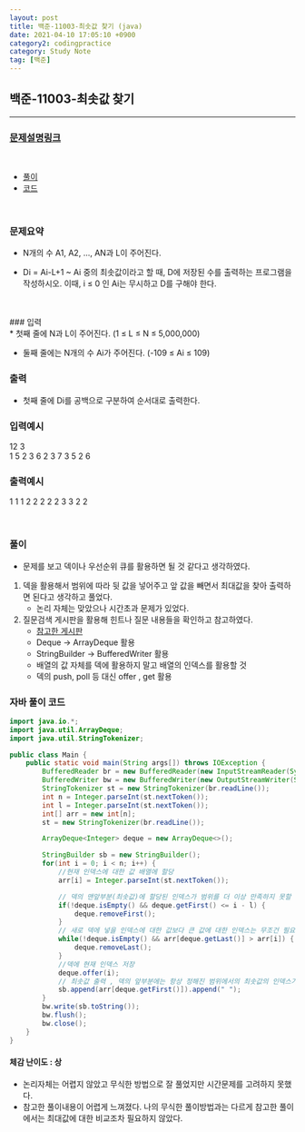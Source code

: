 ```yaml
---
layout: post
title: 백준-11003-최솟값 찾기 (java)
date: 2021-04-10 17:05:10 +0900
category2: codingpractice
category: Study Note
tag: [백준]
---
```


## 백준-11003-최솟값 찾기

---
### [문제설명링크   ](https://www.acmicpc.net/problem/11003)
<br>  
  
* [풀이](#나의-풀이)
* [코드](#자바-풀이-코드)  

<br>  

### 문제요약 

* N개의 수 A1, A2, ..., AN과 L이 주어진다.

* Di = Ai-L+1 ~ Ai 중의 최솟값이라고 할 때, D에 저장된 수를 출력하는 프로그램을 작성하시오. 이때, i ≤ 0 인 Ai는 무시하고 D를 구해야 한다.  

<br>  


<br>
### 입력<br>
* 첫째 줄에 N과 L이 주어진다. (1 ≤ L ≤ N ≤ 5,000,000)

* 둘째 줄에는 N개의 수 Ai가 주어진다. (-109 ≤ Ai ≤ 109)

### 출력  <br>   

* 첫째 줄에 Di를 공백으로 구분하여 순서대로 출력한다.



### 입력예시<br>  

12 3<br>
1 5 2 3 6 2 3 7 3 5 2 6<br>

### 출력예시<br>    

1 1 1 2 2 2 2 2 3 3 2 2<br> 

 

<br>

### 풀이<br>

* 문제를 보고 덱이나 우선순위 큐를 활용하면 될 것 같다고 생각하였다.

1. 덱을 활용해서 범위에 따라 뒷 값을 넣어주고 앞 값을 빼면서 최대값을 찾아 출력하면 된다고 생각하고 풀었다.
	* 논리 자체는 맞았으나 시간초과 문제가 있었다.
2. 질문검색 게시판을 활용해 힌트나 질문 내용들을 확인하고 참고하였다.
	* [참고한 게시판](https://www.acmicpc.net/board/view/36231)
	* Deque -> ArrayDeque 활용
	* StringBuilder -> BufferedWriter 활용
	* 배열의 값 자체를 덱에 활용하지 말고 배열의 인덱스를 활용할 것
	* 덱의 push, poll 등 대신 offer , get 활용
	



### 자바 풀이 코드<br>  

```java
import java.io.*;
import java.util.ArrayDeque;
import java.util.StringTokenizer;

public class Main {
    public static void main(String args[]) throws IOException {
        BufferedReader br = new BufferedReader(new InputStreamReader(System.in));
        BufferedWriter bw = new BufferedWriter(new OutputStreamWriter(System.out));
        StringTokenizer st = new StringTokenizer(br.readLine());
        int n = Integer.parseInt(st.nextToken());
        int l = Integer.parseInt(st.nextToken());
        int[] arr = new int[n];
        st = new StringTokenizer(br.readLine());

        ArrayDeque<Integer> deque = new ArrayDeque<>();

        StringBuilder sb = new StringBuilder();
        for(int i = 0; i < n; i++) {
            //현재 인덱스에 대한 값 배열에 할당
            arr[i] = Integer.parseInt(st.nextToken());

            // 덱의 맨앞부분(최솟값)에 할당된 인덱스가 범위를 더 이상 만족하지 못할 때 제거해준다.
            if(!deque.isEmpty() && deque.getFirst() <= i - l) {
                deque.removeFirst();
            }
            // 새로 덱에 넣을 인덱스에 대한 값보다 큰 값에 대한 인덱스는 무조건 필요없기때문에 해당 값에 대한 인덱스들을 모두 덱에서 제거한다.
            while(!deque.isEmpty() && arr[deque.getLast()] > arr[i]) {
                deque.removeLast();
            }
            //덱에 현재 인덱스 저장
            deque.offer(i);
            // 최솟값 출력 , 덱의 앞부분에는 항상 정해진 범위에서의 최솟값의 인덱스가 할당되어있다.
            sb.append(arr[deque.getFirst()]).append(" ");
        }
        bw.write(sb.toString());
        bw.flush();
        bw.close();
    }
}

```


#### 체감 난이도 : 상<br>
* 논리자체는 어렵지 않았고 무식한 방법으로 잘 풀었지만 시간문제를 고려하지 못했다. 
* 참고한 풀이내용이 어렵게 느껴졌다. 나의 무식한 풀이방법과는 다르게 참고한 풀이에서는 최대값에 대한 비교조차 필요하지 않았다.
